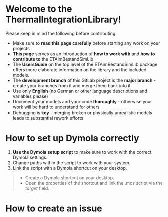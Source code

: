 # Welcome to the ThermalIntegrationLibrary!

Please keep in mind the following before contributing:
* Make sure to **read this page carefully** before starting any work on your projects
* **This page** serves as an introduction of **how to work with** and **how to contribute to** the ETAimBestandSimLib
* The **UsersGuide** on the top level of the ETAimBestandSimLib package offers more elaborate information on the library and the included models.
* The **development branch** of this GitLab project is the **major branch** - create your branches from it and merge them back into it
* Use only **English** (no German or other language descriptions and variables please)
* Document your models and your code **thoroughly** - otherwise your work will be hard to understand for others
* Debugging is **key** - merging broken or physically unrealistic models leads to substantial rework efforts

# How to set up Dymola correctly
1. **Use the Dymola setup script** to make sure to work with the correct Dymola settings.
2. Change paths within the script to work with your system.
3. Link the script with a Dymola shortcut on your desktop. 
>- Create a Dymola shortcut on your desktop.
>- Open the properties of the shortcut and link the .mos script via the _target_ field.

# How to create an issue
